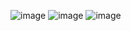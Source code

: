![image](https://github.com/user-attachments/assets/35ecdd9a-bd01-4112-b955-8e7acc93e469)
![image](https://github.com/user-attachments/assets/fecd6f70-1279-4cc1-9dbc-f243bade84b3)
![image](https://github.com/user-attachments/assets/3d2d1a5f-fe70-400b-a47e-c997d1e2fad2)
